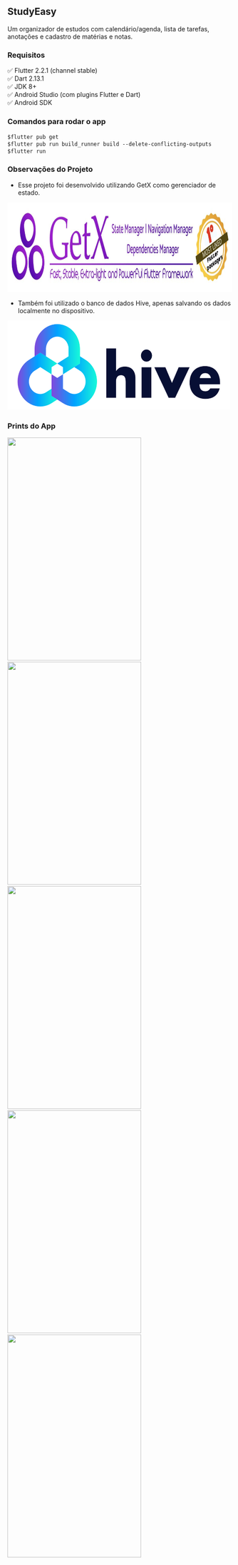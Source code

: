 ## StudyEasy
Um organizador de estudos com calendário/agenda, lista de tarefas, anotações e cadastro de matérias e notas.

<h3>Requisitos</h3>
✅ Flutter 2.2.1 (channel stable) <br/> 
✅ Dart 2.13.1 <br/> 
✅ JDK 8+ <br/> 
✅ Android Studio (com plugins Flutter e Dart) <br/> 
✅ Android SDK <br/> 

<h3>Comandos para rodar o app </h3>

```
$flutter pub get
$flutter pub run build_runner build --delete-conflicting-outputs
$flutter run
```

<h3>Observações do Projeto</h3>

* Esse projeto foi desenvolvido utilizando GetX como gerenciador de estado.
<img src="https://raw.githubusercontent.com/jonataslaw/getx-community/master/get.png" width="700" height="200">

* Também foi utilizado o banco de dados Hive, apenas salvando os dados localmente no dispositivo.
<img src="https://raw.githubusercontent.com/hivedb/hive/master/.github/logo_transparent.svg?sanitize=true" width="500" height="200">

<h3>Prints do App</h3>

<img src="https://raw.githubusercontent.com/vivianeor/studyeasy/master/assets/app_prints/1.jpeg" width="300" height="500">
<img src="https://raw.githubusercontent.com/vivianeor/studyeasy/master/assets/app_prints/2.jpeg" width="300" height="500">

<img src="https://raw.githubusercontent.com/vivianeor/studyeasy/master/assets/app_prints/3.jpeg" width="300" height="500">
<img src="https://raw.githubusercontent.com/vivianeor/studyeasy/master/assets/app_prints/4.jpeg" width="300" height="500">

<img src="https://raw.githubusercontent.com/vivianeor/studyeasy/master/assets/app_prints/5.jpeg" width="300" height="500">

